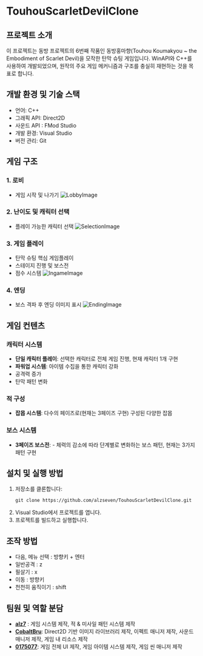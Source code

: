 # TouhouScarletDevilClone

## 프로젝트 소개

이 프로젝트는 동방 프로젝트의 6번째 작품인 동방홍마향(Touhou Koumakyou ~ the Embodiment of Scarlet Devil)을 모작한 탄막 슈팅 게임입니다. WinAPI와 C++를 사용하여 개발되었으며, 원작의 주요 게임 메커니즘과 구조를 충실히 재현하는 것을 목표로 합니다.

## 개발 환경 및 기술 스택

- 언어: C++
- 그래픽 API: Direct2D
- 사운드 API : FMod Studio
- 개발 환경: Visual Studio
- 버전 관리: Git

## 게임 구조
### 1. 로비
- 게임 시작 및 나가기
![LobbyImage]()

### 2. 난이도 및 캐릭터 선택 
- 플레이 가능한 캐릭터 선택 
![SelectionImage]()

### 3. 게임 플레이 
- 탄막 슈팅 핵심 게임플레이 
- 스테이지 진행 및 보스전 
- 점수 시스템
![IngameImage]()

### 4. 엔딩
- 보스 격파 후 엔딩 이미지 표시
![EndingImage]()

## 게임 컨텐츠 

### 캐릭터 시스템 
- **단일 캐릭터 플레이**: 선택한 캐릭터로 전체 게임 진행, 현재 캐릭터 1개 구현 
- **파워업 시스템**: 아이템 수집을 통한 캐릭터 강화 
- 공격력 증가 
- 탄막 패턴 변화

### 적 구성 
- **잡몹 시스템**: 다수의 페이즈로(현재는 3페이즈 구현) 구성된 다양한 잡몹

### 보스 시스템 
- **3페이즈 보스전**: - 체력의 감소에 따라 단계별로 변화하는 보스 패턴, 현재는 3가지 패턴 구현

## 설치 및 실행 방법

1. 저장소를 클론합니다:
    ```
    git clone https://github.com/alzseven/TouhouScarletDevilClone.git
    ```
2. Visual Studio에서 프로젝트를 엽니다.
3. 프로젝트를 빌드하고 실행합니다.

## 조작 방법

- 다음, 메뉴 선택 : 방향키 + 엔터  
- 일반공격 : z
- 필살기 : x
- 이동 : 방향키
- 천천히 움직이기 : shift

## 팀원 및 역할 분담

- [**alz7**](https://github.com/alzseven) : 게임 시스템 제작, 적 & 미사일 패턴 시스템 제작
- [**CobaltBru**](https://github.com/CobaltBru): Direct2D 기반 이미지 라이브러리 제작, 이펙트 매니저 제작, 사운드 매니저 제작, 게임 내 리소스 제작
- [**0175077**](https://github.com/0175077): 게임 전체 UI 제작, 게임 아이템 시스템 제작, 게임 씬 매니저 제작
